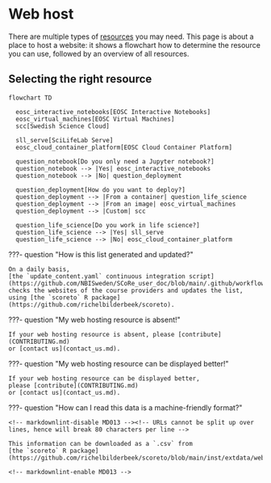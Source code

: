 # Web host

There are multiple types of [resources](resources.md) you may need.
This page is about a place to host a website:
it shows a flowchart how to determine the resource
you can use, followed by an overview of all resources.

## Selecting the right resource

```mermaid
flowchart TD

  eosc_interactive_notebooks[EOSC Interactive Notebooks]
  eosc_virtual_machines[EOSC Virtual Machines]
  scc[Swedish Science Cloud]

  sll_serve[SciLifeLab Serve]
  eosc_cloud_container_platform[EOSC Cloud Container Platform]

  question_notebook[Do you only need a Jupyter notebook?]
  question_notebook --> |Yes| eosc_interactive_notebooks
  question_notebook --> |No| question_deployment

  question_deployment[How do you want to deploy?]
  question_deployment --> |From a container| question_life_science
  question_deployment --> |From an image| eosc_virtual_machines
  question_deployment --> |Custom| scc

  question_life_science[Do you work in life science?]
  question_life_science --> |Yes| sll_serve
  question_life_science --> |No| eosc_cloud_container_platform	
```

???- question "How is this list generated and updated?"

    On a daily basis,
    [the `update_content.yaml` continuous integration script](https://github.com/NBISweden/SCoRe_user_doc/blob/main/.github/workflows/update_content.yaml)
    checks the websites of the course providers and updates the list,
    using [the `scoreto` R package](https://github.com/richelbilderbeek/scoreto).

???- question "My web hosting resource is absent!"

    If your web hosting resource is absent, please [contribute](CONTRIBUTING.md)
    or [contact us](contact_us.md).

???- question "My web hosting resource can be displayed better!"

    If your web hosting resource can be displayed better,
    please [contribute](CONTRIBUTING.md)
    or [contact us](contact_us.md).

???- question "How can I read this data is a machine-friendly format?"

    <!-- markdownlint-disable MD013 --><!-- URLs cannot be split up over lines, hence will break 80 characters per line -->

    This information can be downloaded as a `.csv` from
    [the `scoreto` R package](https://github.com/richelbilderbeek/scoreto/blob/main/inst/extdata/web_host.csv).

    <!-- markdownlint-enable MD013 -->

<!-- web_host_2.md is machine-generated -->
<!-- and pasted below this file, web_host_1.md -->
